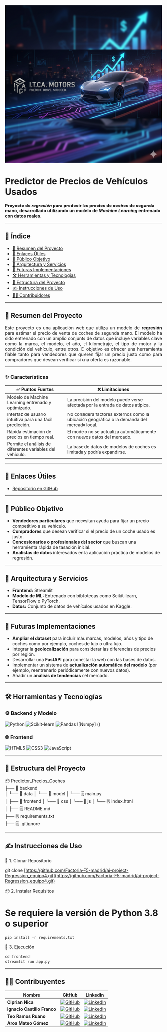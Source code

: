 

![Banner Predictor de Precios](images/Banner.png)

# Predictor de Precios de Vehículos Usados

**Proyecto de _regresión_ para predecir los precios de coches de segunda mano, desarrollado utilizando un modelo de _Machine Learning_ entrenado con datos reales.**

---

## 🧭 Índice


- [📌 Resumen del Proyecto](#-resumen-del-proyecto)  
- [📎 Enlaces Útiles](#-enlaces-útiles)  
- [🎯 Público Objetivo](#-público-objetivo)  
- [🧠 Arquitectura y Servicios](#-arquitectura-y-servicios)  
- [🚀 Futuras Implementaciones](#-futuras-implementaciones)  
- [🛠️ Herramientas y Tecnologías](#-herramientas-y-tecnologías)  
- [📁 Estructura del Proyecto](#-estructura-del-proyecto)  
- [✍️ Instrucciones de Uso](#-instrucciones-de-uso)  
- [👩‍💻 Contribuidores](#-contribuidores)   

---

## 📌 Resumen del Proyecto 

<p align="justify">  
Este proyecto es una aplicación web que utiliza un modelo de <strong>regresión</strong> para estimar el precio de venta de coches de segunda mano. El modelo ha sido entrenado con un amplio conjunto de datos que incluye variables clave como la marca, el modelo, el año, el kilometraje, el tipo de motor y la condición del vehículo, entre otros. El objetivo es ofrecer una herramienta fiable tanto para vendedores que quieren fijar un precio justo como para compradores que desean verificar si una oferta es razonable.
</p>  

---

### ✨ Características  

| ✅ Puntos Fuertes | ❌ Limitaciones |
|----------------------------------------------------------|-----------------------------------------------------------------------|
| Modelo de Machine Learning entrenado y optimizado.       | La precisión del modelo puede verse afectada por la entrada de datos atípica. |
| Interfaz de usuario intuitiva para una fácil predicción. | No considera factores externos como la ubicación geográfica o la demanda del mercado local. |
| Rápida estimación de precios en tiempo real.             | El modelo no se actualiza automáticamente con nuevos datos del mercado. |
| Permite el análisis de diferentes variables del vehículo.| La base de datos de modelos de coches es limitada y podría expandirse. |

---

## 📎 Enlaces Útiles

- [Repositorio en GitHub](https://github.com/Factoria-F5-madrid/ai-project-Regression_equipo4) 
---

## 🎯 Público Objetivo  

- **Vendedores particulares** que necesitan ayuda para fijar un precio competitivo a su vehículo.  
- **Compradores** que desean verificar si el precio de un coche usado es justo.  
- **Concesionarios o profesionales del sector** que buscan una herramienta rápida de tasación inicial.  
- **Analistas de datos** interesados en la aplicación práctica de modelos de regresión.  

---

## 🧠 Arquitectura y Servicios 

<p align="center">
  <alt="Diagrama de Arquitectura" width="700px"/>
</p>

- **Frontend:** Streamlit  
- **Modelo de ML:** Entrenado con bibliotecas como Scikit-learn, TensorFlow o PyTorch.  
- **Datos:** Conjunto de datos de vehículos usados en Kaggle.

---

## 🚀 Futuras Implementaciones 

- **Ampliar el dataset** para incluir más marcas, modelos, años y tipo de coches como por ejemplo, coches de lujo o ultra lujo.  
- Integrar la **geolocalización** para considerar las diferencias de precios por región.  
- Desarrollar una **FastAPI** para conectar la web con las bases de datos. 
- Implementar un sistema de **actualización automática del modelo** (por ejemplo, reentrenarlo periódicamente con nuevos datos).  
- Añadir un **análisis de tendencias** del mercado.  

---

## 🛠️ Herramientas y Tecnologías  

### ⚙️ Backend y Modelo  

![Python](https://img.shields.io/badge/-Python-a50050?logo=python&logoColor=white)
![Scikit-learn](https://img.shields.io/badge/-Scikit--learn-a50050?logo=scikit-learn&logoColor=white)
![Pandas](https://img.shields.io/badge/-Pandas-a50050?logo=pandas&logoColor=white)
![Numpy] ()


### 🌐 Frontend  

![HTML5](https://img.shields.io/badge/-HTML5-a50050?logo=html5&logoColor=white)
![CSS3](https://img.shields.io/badge/-CSS3-a50050?logo=css3&logoColor=white)
![JavaScript](https://img.shields.io/badge/-JavaScript-a50050?logo=javascript&logoColor=white)

---

## 📁 Estructura del Proyecto

📦 Predictor\_Precios\_Coches  
├── 📁 backend  
│   └── 📁 data
│   └── 📁 model
│   └── 🗒️ main.py  
│
├── 📁 frontend
│   └── 📁 css
│   └── 📁 js
│   └── 🗒️ index.html  
│
├── 🗒️ README.md  
├── 🗒️ requirements.txt  
├── 🗒️ .gitignore

---

## ✍️ Instrucciones de Uso

🧪 1. Clonar Repositorio 

git clone [https://github.com/Factoria-F5-madrid/ai-project-Regression_equipo4.git](https://github.com/Factoria-F5-madrid/ai-project-Regression_equipo4.git)

📦 2. Instalar Requisitos

# Se requiere la versión de Python 3.8 o superior

```
pip install -r requirements.txt
```

🚀 3. Ejecución

```
cd frontend
streamlit run app.py
```

---
## 👩‍💻 Contribuyentes

| Nombre                  | GitHub                                                                                                                     | LinkedIn                                                                                                                                             |
|-----------------------|----------------------------------------------------------------------------------------------------------------------------|------------------------------------------------------------------------------------------------------------------------------------------------------|
| **Ciprian Nica** | [![GitHub](https://img.shields.io/badge/GitHub-a50050?logo=github&logoColor=white)](https://github.com/CiprianNica)         | [![LinkedIn](https://img.shields.io/badge/LinkedIn-0A66C2?logo=linkedin&logoColor=black)](https://www.linkedin.com/in/ciprian-nica/)                   |
| **Ignacio Castillo Franco** | [![GitHub](https://img.shields.io/badge/GitHub-a50050?logo=github&logoColor=white)](https://github.com/IgnacioCastilloFranco)         | [![LinkedIn](https://img.shields.io/badge/LinkedIn-0A66C2?logo=linkedin&logoColor=white)](https://www.linkedin.com/in/ignacio-castillo-franco/)                   |
| **Teo Ramos Ruano** | [![GitHub](https://img.shields.io/badge/GitHub-a50050?logo=github&logoColor=white)](https://github.com/Argendion)         | [![LinkedIn](https://img.shields.io/badge/LinkedIn-0A66C2?logo=linkedin&logoColor=white)](https://www.linkedin.com/in/teo-ramos-ruano/)                   |
| **Aroa Mateo Gómez** | [![GitHub](https://img.shields.io/badge/GitHub-a50050?logo=github&logoColor=white)](https://github.com/Arowi95)         | [![LinkedIn](https://img.shields.io/badge/LinkedIn-0A66C2?logo=linkedin&logoColor=white)](https://www.linkedin.com/in/aroamateogomez/)                   |

